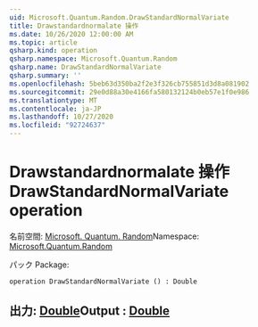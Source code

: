 ```yaml
---
uid: Microsoft.Quantum.Random.DrawStandardNormalVariate
title: Drawstandardnormalate 操作
ms.date: 10/26/2020 12:00:00 AM
ms.topic: article
qsharp.kind: operation
qsharp.namespace: Microsoft.Quantum.Random
qsharp.name: DrawStandardNormalVariate
qsharp.summary: ''
ms.openlocfilehash: 5beb63d350ba2f2e3f326cb755851d3d8a081902
ms.sourcegitcommit: 29e0d88a30e4166fa580132124b0eb57e1f0e986
ms.translationtype: MT
ms.contentlocale: ja-JP
ms.lasthandoff: 10/27/2020
ms.locfileid: "92724637"
---
```

# <a name="drawstandardnormalvariate-operation"></a><span data-ttu-id="4ce5b-102">Drawstandardnormalate 操作</span><span class="sxs-lookup"><span data-stu-id="4ce5b-102">DrawStandardNormalVariate operation</span></span>

<span data-ttu-id="4ce5b-103">名前空間: [Microsoft. Quantum. Random](xref:Microsoft.Quantum.Random)</span><span class="sxs-lookup"><span data-stu-id="4ce5b-103">Namespace: [Microsoft.Quantum.Random](xref:Microsoft.Quantum.Random)</span></span>

<span data-ttu-id="4ce5b-104">パック [](https://nuget.org/packages/)</span><span class="sxs-lookup"><span data-stu-id="4ce5b-104">Package: [](https://nuget.org/packages/)</span></span>




```qsharp
operation DrawStandardNormalVariate () : Double
```


## <a name="output--double"></a><span data-ttu-id="4ce5b-105">出力: [Double](xref:microsoft.quantum.lang-ref.double)</span><span class="sxs-lookup"><span data-stu-id="4ce5b-105">Output : [Double](xref:microsoft.quantum.lang-ref.double)</span></span>

